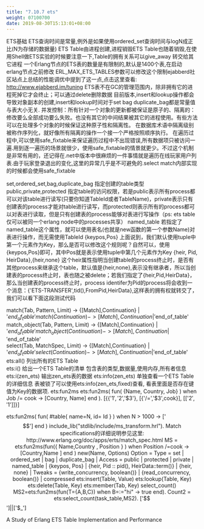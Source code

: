 ```yaml
---
title: "7.10.7 ets"
weight: 07100700
date: 2019-08-30T15:13:01+08:00
---
```

ETS基础
ETS查询时间是常量,例外是如果使用ordered_set查询时间与logN成正比(N为存储的数据量)
ETS Table由进程创建,进程销毁ETS Table也随着销毁,在使用Shell做ETS实验的时候要注意一下,Table的拥有关系可以give_away 转交给其它进程
一个Erlang节点的ETS表的数量是有限制的,默认是1400个表,在启动erlang节点之前修改 ERL_MAX_ETS_TABLES参数可以修改这个限制ejabberd社区站点上总结的性能调优中提到了这一点,点击这里查看:
<http://www.ejabberd.im/tuning>
ETS表不在GC的管理范围内，除非拥有它的进程死掉它才会终止；可以通过delete删除数据
目前版本,insert和lookup操作都会导致对象副本的创建,insert和lookup时间对于set bag duplicate_bag都是常量值与表大小无关.
并发控制：所有针对一个对象的更新都被保证是原子的、隔离的：修改要么全部成功要么失败。也没有其它的中间结果被其它的进程使用。有些方法可以在处理多个对象的时候保证这种原子性和隔离性。
在数据库术语中隔离级别被称作序列化，就好像所有隔离的操作一个接一个严格按照顺序执行。
在遍历过程中,可以使用safe_fixtable来保证遍历过程中不出现错误,所有数据项只被访问一遍.用到逐一遍历的场景就很少，使用safe_fixtable的情景就更少。不过这个机制是非常有用的，还记得在.net中版本中很麻烦的一件事情就是遍历在线玩家用户列表.由于玩家登录退出的变化,这里的异常几乎是不可避免的.select match内部实现的时候都会使用safe_fixtable

set,ordered_set,bag,duplicate_bag 指定创建的table类型
public,private,protected 指定table的访问权限，若是public表示所有process都可以对该table进行读写(只要你知道TableId或者TableName)，private表示只有创建表的process才能对table进行读写，而protected则表示所有的process都可以对表进行读取，但是只有创建表的process能够对表进行写操作（ps: ets table仅可以被同一个erlang node中的processes共享）
named_table 若指定了named_table这个属性，就可以使用表名(也就是new函数的第一个参数Name)对表进行操作，而无需使用TableId
{keypos,Pos} 上面说到，我们默认使用tuple中第一个元素作为Key，那么是否可以修改这个规则呢？自然可以，使用{keypos,Pos}即可，其中Pos就是表示使用tuple中第几个元素作为Key
{heir, Pid, HeirData},{heir,none} 这个heir属性指明当创建table的process终止时，是否有其他process来继承这个table，默认值是{heir,none},表示没有继承者，所以当创建表的process终止时，表也随之被delete；若我们指定了{heir,Pid,HeirData}，那么当创建表的process终止时，process identifer为Pid的process将会收到一个消息：{'ETS-TRANSFER',tid(),FromPid,HeirData},这样表的拥有权就转交了，我们可以看下面这段测试代码

match(Tab, Pattern, Limit) -> {[Match],Continuation} | '$end_of_table'
match(Continuation) -> {[Match],Continuation} | '$end_of_table'
match_object(Tab, Pattern, Limit) -> {[Match],Continuation} | '$end_of_table'
match_object(Continuation) -> {[Match],Continuation} | '$end_of_table'  
select(Tab, MatchSpec, Limit) -> {[Match],Continuation} | '$end_of_table'
select(Continuation) -> {[Match],Continuation} | '$end_of_table'
ets:all()
列出所有的ETS Table  
ets:i()
给出一个ETS Table的清单 包含表的类型,数据量,使用内存,所有者信息
ets:i(zen_ets)
输出zen_ets表的数据
ets:info(zen_ets)
单独查看一个ETS Table的详细信息
表被锁了可以使用ets:info(zen_ets,fixed)查看,
看表里面是否存在键值为Key的数据项.
ets:fun2ms
ets:fun2ms( fun( {Name, Country, Job} ) when Job /= cook -> [Country, Name] end ).
  [{{'$1','$2','$3'}, [{'/=','$3',cook}], [['$2','$1']]}]

ets:fun2ms( fun( #table{ name=N, id= Id } ) when N > 1000 -> ['$$'] end )
include_lib("stdlib/include/ms_transform.hrl").
Match specifications的详细说明参见这里: http://www.erlang.org/doc/apps/erts/match_spec.html  
MS = ets:fun2ms(fun({ Name,Country , Position }  ) when Position /=cook -> [Country,Name ] end   )  
new(Name, Options)
Option =
       Type = set | ordered_set | bag | duplicate_bag
       | Access = public | protected | private
       | named_table
       | {keypos, Pos}
       | {heir, Pid :: pid(), HeirData::term()}
       | {heir, none}
       | Tweaks = {write_concurrency, boolean()} | {read_concurrency, boolean()} | compressed
ets:insert(Table, Value)
ets:lookup(Table, Key)
ets:delete(Table, Key)
ets:member(Tab, Key)
select_count()
MS2=ets:fun2ms(fun(T={A,B,C}) when B=:="hi" -> true end).
Count2 = ets:select_count(task_table,MS2).
['$$']||['$_']

A Study of Erlang ETS Table Implementation and Performance

